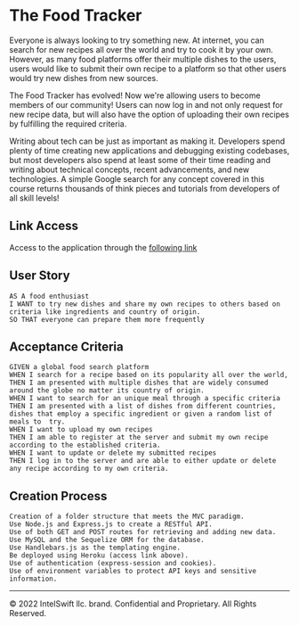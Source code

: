 # The Food Tracker

Everyone is always looking to try something new. At internet, you can search for new recipes all over the world and try to cook it by your own.
However, as many food platforms offer their multiple dishes to the users, users would like to submit their own recipe to a platform so that other users would try new dishes from new sources. 

The Food Tracker has evolved! Now we're allowing users to become members of our community! 
Users can now log in and not only request for new recipe data, but will also have the option of uploading their own recipes by fulfilling the required criteria.

Writing about tech can be just as important as making it. Developers spend plenty of time creating new applications and debugging existing codebases, but most developers also spend at least some of their time reading and writing about technical concepts, recent advancements, and new technologies. A simple Google search for any concept covered in this course returns thousands of think pieces and tutorials from developers of all skill levels!

## Link Access
Access to the application through the [following link](Heroku)

## User Story

```
AS A food enthusiast
I WANT to try new dishes and share my own recipes to others based on criteria like ingredients and country of origin.
SO THAT everyone can prepare them more frequently
```

## Acceptance Criteria

```
GIVEN a global food search platform
WHEN I search for a recipe based on its popularity all over the world,
THEN I am presented with multiple dishes that are widely consumed around the globe no matter its country of origin.
WHEN I want to search for an unique meal through a specific criteria
THEN I am presented with a list of dishes from different countries, dishes that employ a specific ingredient or given a random list of meals to  try.
WHEN I want to upload my own recipes
THEN I am able to register at the server and submit my own recipe according to the established criteria.
WHEN I want to update or delete my submitted recipes
THEN I log in to the server and are able to either update or delete any recipe according to my own criteria.
```

## Creation Process
```
Creation of a folder structure that meets the MVC paradigm.
Use Node.js and Express.js to create a RESTful API.
Use of both GET and POST routes for retrieving and adding new data.
Use MySQL and the Sequelize ORM for the database.
Use Handlebars.js as the templating engine.
Be deployed using Heroku (access link above).
Use of authentication (express-session and cookies).
Use of environment variables to protect API keys and sensitive information.
```

- - -
© 2022 IntelSwift llc. brand. Confidential and Proprietary. All Rights Reserved.